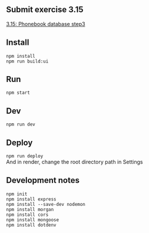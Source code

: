 ## Submit exercise 3.15
[3.15: Phonebook database step3](<https://fullstackopen.com/en/part3/saving_data_to_mongo_db#exercises-3-15-3-18>)  

## Install
`npm install`  
`npm run build:ui`

## Run
`npm start`  

## Dev
`npm run dev`  

## Deploy
`npm run deploy`  
And in render, change the root directory path in Settings  

## Development notes
```
npm init
npm install express
npm install --save-dev nodemon
npm install morgan
npm install cors
npm install mongoose
npm install dotdenv
```